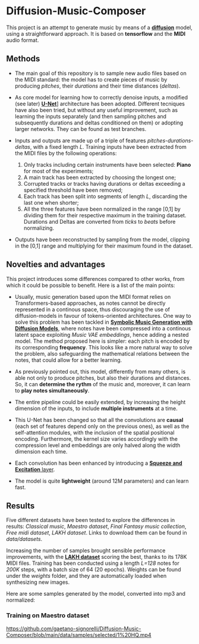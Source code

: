 # Diffusion-Music-Composer

This project is an attempt to generate music by means of a [**diffusion**](https://arxiv.org/abs/2006.11239) model, using a straightforward approach. It is based on **tensorflow** and the **MIDI** audio format.

## Methods

- The main goal of this repository is to sample new audio files based on the MIDI standard: the model has to create pieces of music by producing *pitches*, their *durations* and their time distances (*deltas*).

- As core model for learning how to correctly denoise inputs, a modified (see later) [**U-Net**](https://arxiv.org/abs/1505.04597)] architecture has been adopted. Different tecniques have also been tried, but without any useful improvement, such as learning the inputs separately (and then sampling pitches and subsequently durations and deltas conditioned on them) or adopting larger networks. They can be found as test branches.

- Inputs and outputs are made up of a triple of features *pitches-durations-deltas*, with a fixed length *L*. Training inputs have been extracted from the MIDI files by the following operations:

  1. Only tracks including certain instruments have been selected: **Piano** for most of the experiments;
  2. A main track has been extracted by choosing the longest one;
  3. Corrupted tracks or tracks having durations or deltas exceeding a specified threshold have been removed;
  4. Each track has been split into segments of length *L*, discarding the last one when shorter;
  5. All the three features have been normalized in the range [0,1] by dividing them for their respective maximum in the training dataset. Durations and Deltas are converted from *ticks* to *beats* before normalizing.
  
- Outputs have been reconstructed by sampling from the model, clipping in the [0,1] range and multiplying for their maximum found in the dataset.

## Novelties and advantages

This project introduces some differences compared to other works, from which it could be possible to benefit. Here is a list of the main points:

- Usually, music generation based upon the MIDI format relies on Transformers-based approaches, as notes cannot be directly represented in a continous space, thus discouraging the use of diffusion-models in favour of tokens-oriented architectures. One way to solve this problem has been tackled in [**Symbolic Music Generation with Diffusion Models**](https://arxiv.org/abs/2103.16091), where notes have been compressed into a continous latent space exploiting *Music VAE embeddings*, hence adding a nested model.
The method proposed here is simpler: each pitch is encoded by its corresponding **frequency**. This looks like a more natural way to solve the problem, also safeguarding the mathematical relations between the notes, that could allow for a better learning.

- As previously pointed out, this model, differently from many others, is able not only to produce pitches, but also their durations and distances. So, it can **determine the rythm** of the music and, moreover, it can learn to **play notes simultaneously**.

- The entire pipeline could be easily extended, by increasing the height dimension of the inputs, to include **multiple instruments** at a time.

- This U-Net has been changed so that all the convolutions are **causal** (each set of features depend only on the previous ones), as well as the self-attention modules, with the inclusion of the spatial positional encoding. Furthermore, the kernel size varies accordingly with the compression level and embeddings are only halved along the width dimension each time.

- Each convolution has been enhanced by introducing a [**Squeeze and Excitation** layer](https://arxiv.org/abs/1709.01507).

- The model is quite **lightweight** (around 12M parameters) and can learn fast.

## Results

Five different datasets have been tested to explore the differences in results: *Classical music*, *Maestro dataset*, *Final Fantasy music collection*, *Free midi dataset*, *LAKH dataset*. Links to download them can be found in *data/datasets*.

Increasing the number of samples brought sensible performance improvements, with the [**LAKH dataset**](https://colinraffel.com/projects/lmd/) scoring the best, thanks to its 178K MIDI files. Training has been conducted using a length *L=128* notes for *200K* steps, with a batch size of 64 (20 epochs). Weights can be found under the *weights* folder, and they are automatically loaded when synthesizing new images.

Here are some samples generated by the model, converted into mp3 and normalized:

### Training on Maestro dataset

https://github.com/gaetano-signorelli/Diffusion-Music-Composer/blob/main/data/samples/selected/1%20HQ.mp4
